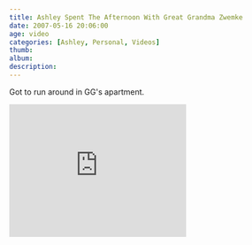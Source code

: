 ```yaml
---
title: Ashley Spent The Afternoon With Great Grandma Zwemke
date: 2007-05-16 20:06:00
age: video
categories: [Ashley, Personal, Videos]
thumb: 
album: 
description: 
---
```

Got to run around in GG's apartment.

<iframe height="240" src="https://skydrive.live.com/embed?cid=F443C8FEC5D6FFCE&amp;resid=F443C8FEC5D6FFCE%21201&amp;authkey=ABpeNTdElpGuFpw" frameborder="0" width="320" scrolling="no"></iframe>